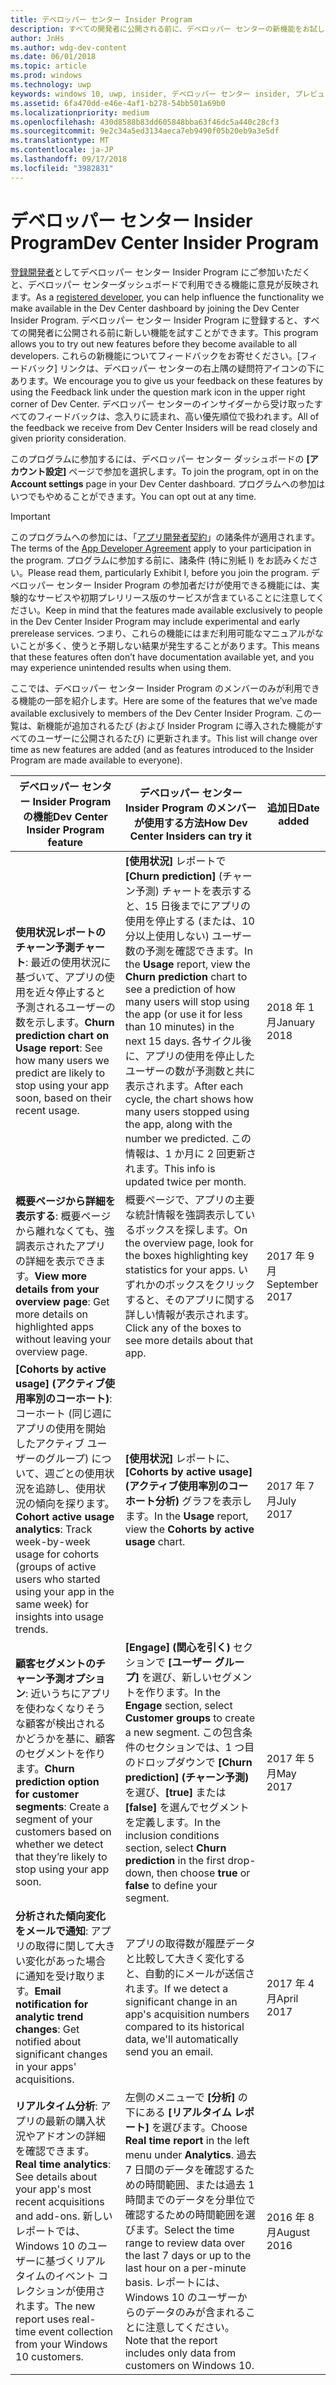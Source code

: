```yaml
---
title: デベロッパー センター Insider Program
description: すべての開発者に公開される前に、デベロッパー センターの新機能をお試しになり、ご意見をお聞かせください。
author: JnHs
ms.author: wdg-dev-content
ms.date: 06/01/2018
ms.topic: article
ms.prod: windows
ms.technology: uwp
keywords: windows 10, uwp, insider, デベロッパー センター insider, プレビュー機能
ms.assetid: 6fa470dd-e46e-4af1-b278-54bb501a69b0
ms.localizationpriority: medium
ms.openlocfilehash: 430d8588b83dd605848bba63f46dc5a440c28cf3
ms.sourcegitcommit: 9e2c34a5ed3134aeca7eb9490f05b20eb9a3e5df
ms.translationtype: MT
ms.contentlocale: ja-JP
ms.lasthandoff: 09/17/2018
ms.locfileid: "3982831"
---
```

# <a name="dev-center-insider-program"></a><span data-ttu-id="0cb4a-104">デベロッパー センター Insider Program</span><span class="sxs-lookup"><span data-stu-id="0cb4a-104">Dev Center Insider Program</span></span>

<span data-ttu-id="0cb4a-105">[登録開発者](http://go.microsoft.com/fwlink/?LinkID=615100)としてデベロッパー センター Insider Program にご参加いただくと、デベロッパー センターダッシュボードで利用できる機能に意見が反映されます。</span><span class="sxs-lookup"><span data-stu-id="0cb4a-105">As a [registered developer](http://go.microsoft.com/fwlink/?LinkID=615100), you can help influence the functionality we make available in the Dev Center dashboard by joining the Dev Center Insider Program.</span></span> <span data-ttu-id="0cb4a-106">デベロッパー センター Insider Program に登録すると、すべての開発者に公開される前に新しい機能を試すことができます。</span><span class="sxs-lookup"><span data-stu-id="0cb4a-106">This program allows you to try out new features before they become available to all developers.</span></span> <span data-ttu-id="0cb4a-107">これらの新機能についてフィードバックをお寄せください。[フィードバック] リンクは、デベロッパー センターの右上隅の疑問符アイコンの下にあります。</span><span class="sxs-lookup"><span data-stu-id="0cb4a-107">We encourage you to give us your feedback on these features by using the Feedback link under the question mark icon in the upper right corner of Dev Center.</span></span> <span data-ttu-id="0cb4a-108">デベロッパー センターのインサイダーから受け取ったすべてのフィードバックは、念入りに読まれ、高い優先順位で扱われます。</span><span class="sxs-lookup"><span data-stu-id="0cb4a-108">All of the feedback we receive from Dev Center Insiders will be read closely and given priority consideration.</span></span>

<span data-ttu-id="0cb4a-109">このプログラムに参加するには、デベロッパー センター ダッシュボードの **[アカウント設定]** ページで参加を選択します。</span><span class="sxs-lookup"><span data-stu-id="0cb4a-109">To join the program, opt in on the **Account settings** page in your Dev Center dashboard.</span></span> <span data-ttu-id="0cb4a-110">プログラムへの参加はいつでもやめることができます。</span><span class="sxs-lookup"><span data-stu-id="0cb4a-110">You can opt out at any time.</span></span>

> [!IMPORTANT]
> <span data-ttu-id="0cb4a-111">このプログラムへの参加には、「[アプリ開発者契約](https://docs.microsoft.com/legal/windows/agreements/app-developer-agreement)」の諸条件が適用されます。</span><span class="sxs-lookup"><span data-stu-id="0cb4a-111">The terms of the [App Developer Agreement](https://docs.microsoft.com/legal/windows/agreements/app-developer-agreement) apply to your participation in the program.</span></span> <span data-ttu-id="0cb4a-112">プログラムに参加する前に、諸条件 (特に別紙 I) をお読みください。</span><span class="sxs-lookup"><span data-stu-id="0cb4a-112">Please read them, particularly Exhibit I, before you join the program.</span></span> <span data-ttu-id="0cb4a-113">デベロッパー センター Insider Program の参加者だけが使用できる機能には、実験的なサービスや初期プレリリース版のサービスが含まていることに注意してください。</span><span class="sxs-lookup"><span data-stu-id="0cb4a-113">Keep in mind that the features made available exclusively to people in the Dev Center Insider Program may include experimental and early prerelease services.</span></span> <span data-ttu-id="0cb4a-114">つまり、これらの機能にはまだ利用可能なマニュアルがないことが多く、使うと予期しない結果が発生することがあります。</span><span class="sxs-lookup"><span data-stu-id="0cb4a-114">This means that these features often don’t have documentation available yet, and you may experience unintended results when using them.</span></span>

<span data-ttu-id="0cb4a-115">ここでは、デベロッパー センター Insider Program のメンバーのみが利用できる機能の一部を紹介します。</span><span class="sxs-lookup"><span data-stu-id="0cb4a-115">Here are some of the features that we’ve made available exclusively to members of the Dev Center Insider Program.</span></span> <span data-ttu-id="0cb4a-116">この一覧は、新機能が追加されるたび (および Insider Program に導入された機能がすべてのユーザーに公開されるたび) に更新されます。</span><span class="sxs-lookup"><span data-stu-id="0cb4a-116">This list will change over time as new features are added (and as features introduced to the Insider Program are made available to everyone).</span></span>

| <span data-ttu-id="0cb4a-117">デベロッパー センター Insider Program の機能</span><span class="sxs-lookup"><span data-stu-id="0cb4a-117">Dev Center Insider Program feature</span></span>   | <span data-ttu-id="0cb4a-118">デベロッパー センター Insider Program のメンバーが使用する方法</span><span class="sxs-lookup"><span data-stu-id="0cb4a-118">How Dev Center Insiders can try it</span></span> | <span data-ttu-id="0cb4a-119">追加日</span><span class="sxs-lookup"><span data-stu-id="0cb4a-119">Date added</span></span> |
|--------------------------------------|------------------------------------|------------|
|<span data-ttu-id="0cb4a-120">**使用状況レポートのチャーン予測チャート**: 最近の使用状況に基づいて、アプリの使用を近々停止すると予測されるユーザーの数を示します。</span><span class="sxs-lookup"><span data-stu-id="0cb4a-120">**Churn prediction chart on Usage report**: See how many users we predict are likely to stop using your app soon, based on their recent usage.</span></span> | <span data-ttu-id="0cb4a-121">**[使用状況]** レポートで **[Churn prediction]** (チャーン予測) チャートを表示すると、15 日後までにアプリの使用を停止する (または、10 分以上使用しない) ユーザー数の予測を確認できます。</span><span class="sxs-lookup"><span data-stu-id="0cb4a-121">In the **Usage** report, view the **Churn prediction** chart to see a prediction of how many users will stop using the app (or use it for less than 10 minutes) in the next 15 days.</span></span> <span data-ttu-id="0cb4a-122">各サイクル後に、アプリの使用を停止したユーザーの数が予測数と共に表示されます。</span><span class="sxs-lookup"><span data-stu-id="0cb4a-122">After each cycle, the chart shows how many users stopped using the app, along with the number we predicted.</span></span> <span data-ttu-id="0cb4a-123">この情報は、1 か月に 2 回更新されます。</span><span class="sxs-lookup"><span data-stu-id="0cb4a-123">This info is updated twice per month.</span></span>  | <span data-ttu-id="0cb4a-124">2018 年 1 月</span><span class="sxs-lookup"><span data-stu-id="0cb4a-124">January 2018</span></span> |
|<span data-ttu-id="0cb4a-125">**概要ページから詳細を表示する**: 概要ページから離れなくても、強調表示されたアプリの詳細を表示できます。</span><span class="sxs-lookup"><span data-stu-id="0cb4a-125">**View more details from your overview page**: Get more details on highlighted apps without leaving your overview page.</span></span> | <span data-ttu-id="0cb4a-126">概要ページで、アプリの主要な統計情報を強調表示しているボックスを探します。</span><span class="sxs-lookup"><span data-stu-id="0cb4a-126">On the overview page, look for the boxes highlighting key statistics for your apps.</span></span> <span data-ttu-id="0cb4a-127">いずれかのボックスをクリックすると、そのアプリに関する詳しい情報が表示されます。</span><span class="sxs-lookup"><span data-stu-id="0cb4a-127">Click any of the boxes to see more details about that app.</span></span> | <span data-ttu-id="0cb4a-128">2017 年 9 月</span><span class="sxs-lookup"><span data-stu-id="0cb4a-128">September 2017</span></span> |
|<span data-ttu-id="0cb4a-129">**[Cohorts by active usage] (アクティブ使用率別のコーホート)**: コーホート (同じ週にアプリの使用を開始したアクティブ ユーザーのグループ) について、週ごとの使用状況を追跡し、使用状況の傾向を探ります。</span><span class="sxs-lookup"><span data-stu-id="0cb4a-129">**Cohort active usage analytics**: Track week-by-week usage for cohorts (groups of active users who started using your app in the same week) for insights into usage trends.</span></span>  | <span data-ttu-id="0cb4a-130">**[使用状況]** レポートに、**[Cohorts by active usage] (アクティブ使用率別のコーホート分析)** グラフを表示します。</span><span class="sxs-lookup"><span data-stu-id="0cb4a-130">In the **Usage** report, view the **Cohorts by active usage** chart.</span></span>  |<span data-ttu-id="0cb4a-131">2017 年 7 月</span><span class="sxs-lookup"><span data-stu-id="0cb4a-131">July 2017</span></span>|
|<span data-ttu-id="0cb4a-132">**顧客セグメントのチャーン予測オプション**: 近いうちにアプリを使わなくなりそうな顧客が検出されるかどうかを基に、顧客のセグメントを作ります。</span><span class="sxs-lookup"><span data-stu-id="0cb4a-132">**Churn prediction option for customer segments**: Create a segment of your customers based on whether we detect that they’re likely to stop using your app soon.</span></span>  | <span data-ttu-id="0cb4a-133">**[Engage] (関心を引く)** セクションで **[ユーザー グループ]** を選び、新しいセグメントを作ります。</span><span class="sxs-lookup"><span data-stu-id="0cb4a-133">In the **Engage** section, select **Customer groups** to create a new segment.</span></span> <span data-ttu-id="0cb4a-134">この包含条件のセクションでは、1 つ目のドロップダウンで **[Churn prediction] (チャーン予測)** を選び、**[true]** または **[false]** を選んでセグメントを定義します。</span><span class="sxs-lookup"><span data-stu-id="0cb4a-134">In the inclusion conditions section, select **Churn prediction** in the first drop-down, then choose **true** or **false** to define your segment.</span></span> |<span data-ttu-id="0cb4a-135">2017 年 5 月</span><span class="sxs-lookup"><span data-stu-id="0cb4a-135">May 2017</span></span>|
|<span data-ttu-id="0cb4a-136">**分析された傾向変化をメールで通知**: アプリの取得に関して大きい変化があった場合に通知を受け取ります。</span><span class="sxs-lookup"><span data-stu-id="0cb4a-136">**Email notification for analytic trend changes**: Get notified about significant changes in your apps' acquisitions.</span></span> | <span data-ttu-id="0cb4a-137">アプリの取得数が履歴データと比較して大きく変化すると、自動的にメールが送信されます。</span><span class="sxs-lookup"><span data-stu-id="0cb4a-137">If we detect a significant change in an app's acquisition numbers compared to its historical data, we'll automatically send you an email.</span></span> |<span data-ttu-id="0cb4a-138">2017 年 4 月</span><span class="sxs-lookup"><span data-stu-id="0cb4a-138">April 2017</span></span>|
|<span data-ttu-id="0cb4a-139">**リアルタイム分析**: アプリの最新の購入状況やアドオンの詳細を確認できます。</span><span class="sxs-lookup"><span data-stu-id="0cb4a-139">**Real time analytics**: See details about your app's most recent acquisitions and add-ons.</span></span> <span data-ttu-id="0cb4a-140">新しいレポートでは、Windows 10 のユーザーに基づくリアルタイムのイベント コレクションが使用されます。</span><span class="sxs-lookup"><span data-stu-id="0cb4a-140">The new report uses real-time event collection from your Windows 10 customers.</span></span> | <span data-ttu-id="0cb4a-141">左側のメニューで **[分析]** の下にある **[リアルタイム レポート]** を選びます。</span><span class="sxs-lookup"><span data-stu-id="0cb4a-141">Choose **Real time report** in the left menu under **Analytics**.</span></span> <span data-ttu-id="0cb4a-142">過去 7 日間のデータを確認するための時間範囲、または過去 1 時間までのデータを分単位で確認するための時間範囲を選びます。</span><span class="sxs-lookup"><span data-stu-id="0cb4a-142">Select the time range to review data over the last 7 days or up to the last hour on a per-minute basis.</span></span> <span data-ttu-id="0cb4a-143">レポートには、Windows 10 のユーザーからのデータのみが含まれることに注意してください。</span><span class="sxs-lookup"><span data-stu-id="0cb4a-143">Note that the report includes only data from customers on Windows 10.</span></span>  |<span data-ttu-id="0cb4a-144">2016 年 8 月</span><span class="sxs-lookup"><span data-stu-id="0cb4a-144">August 2016</span></span>|
